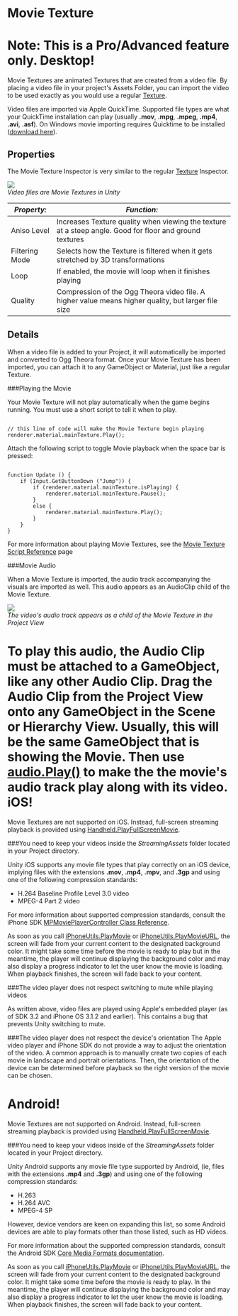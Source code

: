 Movie Texture
=============

__Note:__ This is a __Pro/Advanced__ feature only.
Desktop!
========

<span class=keyword>Movie Textures</span> are animated <span class=keyword>Textures</span> that are created from a video file.  By placing a video file in your project's <span class=menu>Assets Folder</span>, you can import the video to be used exactly as you would use a regular [Texture](class-texture2d.html).

Video files are imported via Apple QuickTime. Supported file types are what your QuickTime installation can play (usually __.mov__, __.mpg__, __.mpeg__, __.mp4__, __.avi__, __.asf__). On Windows movie importing requires Quicktime to be installed ([download here](http://www.apple.com/quicktime/download/.html)).


Properties
----------


The Movie Texture <span class=keyword>Inspector</span> is very similar to the regular [Texture](class-texture2d.html) Inspector.

![](http://docwiki.hq.unity3d.com/uploads/Main/MovieTextureInInspector.png)  
_Video files are Movie Textures in Unity_


|**_Property:_** |**_Function:_** |
|--|--|
|<span class=component>Aniso Level</span> |Increases Texture quality when viewing the texture at a steep angle. Good for floor and ground textures |
|<span class=component>Filtering Mode</span> |Selects how the Texture is filtered when it gets stretched by 3D transformations |
|<span class=component>Loop</span> |If enabled, the movie will loop when it finishes playing |
|<span class=component>Quality</span> |Compression of the Ogg Theora video file.  A higher value means higher quality, but larger file size |


Details
-------


When a video file is added to your Project, it will automatically be imported and converted to <span class=keyword>Ogg Theora</span> format.  Once your Movie Texture has been imported, you can attach it to any <span class=keyword>GameObject</span> or <span class=keyword>Material</span>, just like a regular Texture.

###Playing the Movie

Your Movie Texture will not play automatically when the game begins running.  You must use a short script to tell it when to play.

````

// this line of code will make the Movie Texture begin playing
renderer.material.mainTexture.Play();

````

Attach the following script to toggle Movie playback when the space bar is pressed:

````

function Update () {
	if (Input.GetButtonDown ("Jump")) {
		if (renderer.material.mainTexture.isPlaying) {
			renderer.material.mainTexture.Pause();
		}
		else {
			renderer.material.mainTexture.Play();
		}
	}
}

````

For more information about playing Movie Textures, see the [Movie Texture Script Reference](scriptref:movietexture.html.html) page


###Movie Audio

When a Movie Texture is imported, the audio track accompanying the visuals are imported as well.  This audio appears as an <span class=keyword>AudioClip</span> child of the Movie Texture.

![](http://docwiki.hq.unity3d.com/uploads/Main/MovieTextureAudio.png)  
_The video's audio track appears as a child of the Movie Texture in the <span class=keyword>Project View</span>_

To play this audio, the Audio Clip must be attached to a GameObject, like any other Audio Clip.  Drag the Audio Clip from the Project View onto any GameObject in the Scene or Hierarchy View.  Usually, this will be the same GameObject that is showing the Movie.  Then use [audio.Play()](scriptref:gameobject-audio.html.html) to make the the movie's audio track play along with its video.
iOS!
====

Movie Textures are not supported on iOS. Instead, full-screen streaming playback is provided using [Handheld.PlayFullScreenMovie](scriptref:handheld.playfullscreenmovie.html.html).

###You need to keep your videos inside the _StreamingAssets_ folder located in your Project directory.


Unity iOS supports any movie file types that play correctly on an iOS device, implying files with the extensions __.mov__, __.mp4__, __.mpv__, and __.3gp__ and using one of the following compression standards:
* H.264 Baseline Profile Level 3.0 video
* MPEG-4 Part 2 video

For more information about supported compression standards, consult the iPhone SDK [MPMoviePlayerController Class Reference](http://developer.apple.com/library/ios/#documentation/mediaplayer/reference/mpmovieplayercontroller_class/mpmovieplayercontroller/mpmovieplayercontroller.html.html).

As soon as you call [iPhoneUtils.PlayMovie](scriptref:iphoneutils.playmovie.html.html) or [iPhoneUtils.PlayMovieURL](scriptref:iphoneutils.playmovie.html.html), the screen will fade from your current content to the designated background color. It might take some time before the movie is ready to play but in the meantime, the player will continue displaying the background color and may also display a progress indicator to let the user know the movie is loading. When playback finishes, the screen will fade back to your content.

###The video player does not respect switching to mute while playing videos

As written above, video files are played using Apple's embedded player (as of SDK 3.2 and iPhone OS 3.1.2 and earlier). This contains a bug that prevents Unity switching to mute.

###The video player does not respect the device's orientation
The Apple video player and iPhone SDK do not provide a way to adjust the orientation of the video. A common approach is to manually create two copies of each movie in landscape and portrait orientations. Then, the orientation of the device can be determined before playback so the right version of the movie can be chosen.

Android!
========

Movie Textures are not supported on Android. Instead, full-screen streaming playback is provided using [Handheld.PlayFullScreenMovie](scriptref:handheld.playfullscreenmovie.html.html).

###You need to keep your videos inside of the _StreamingAssets_ folder located in your Project directory.


Unity Android supports any movie file type supported by Android, (ie, files with the extensions __.mp4__ and __.3gp__) and using one of the following compression standards:
* H.263
* H.264 AVC
* MPEG-4 SP

However, device vendors are keen on expanding this list, so some Android devices are able to play formats other than those listed, such as HD videos.

For more information about the supported compression standards, consult the Android SDK [Core Media Formats documentation](http://developer.android.com/guide/appendix/media-formats.html.html).

As soon as you call [iPhoneUtils.PlayMovie](scriptref:iphoneutils.playmovie.html.html) or [iPhoneUtils.PlayMovieURL](scriptref:iphoneutils.playmovie.html.html), the screen will fade from your current content to the designated background color. It might take some time before the movie is ready to play. In the meantime, the player will continue displaying the background color and may also display a progress indicator to let the user know the movie is loading. When playback finishes, the screen will fade back to your content.
